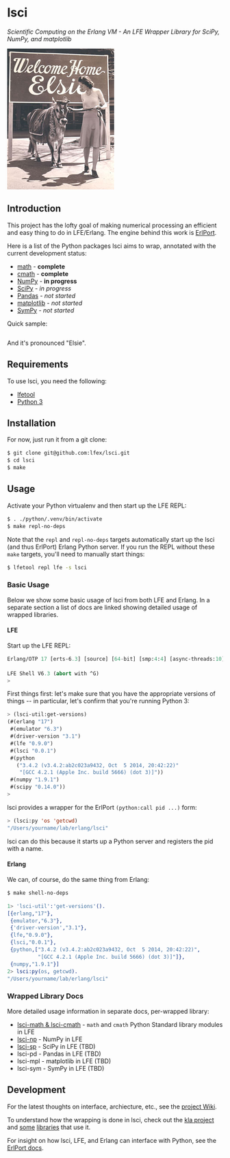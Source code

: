 # lsci

*Scientific Computing on the Erlang VM - An LFE Wrapper Library for SciPy, NumPy, and matplotlib*

<img src="resources/images/WelcomeHomeElsie.jpg"/>


## Introduction

This project has the lofty goal of making numerical processing an efficient and
easy thing to do in LFE/Erlang. The engine behind this work is
[ErlPort](http://erlport.org/docs/python.html).

Here is a list of the Python packages lsci aims to wrap, annotated with
the current development status:

 * [math](https://docs.python.org/3/library/math.html) -
   <strong>complete</strong>
 * [cmath](https://docs.python.org/3/library/cmath.html) -
   <strong>complete</strong>
 * [NumPy](http://www.numpy.org/) -
   <strong>in progress</strong>
 * [SciPy](http://www.scipy.org/scipylib/index.html) -
   <em>in progress</em>
 * [Pandas](http://pandas.pydata.org/) -
   <em>not started</em>
 * [matplotlib](http://matplotlib.org/) -
   <em>not started</em>
 * [SymPy](http://www.sympy.org/en/index.html) -
   <em>not started</em>

Quick sample:

```cl

```

And it's pronounced "Elsie".


## Requirements

To use lsci, you need the following:

* [lfetool](http://docs.lfe.io/quick-start/1.html)
* [Python 3](https://www.python.org/downloads/)


## Installation

For now, just run it from a git clone:

```bash
$ git clone git@github.com:lfex/lsci.git
$ cd lsci
$ make
```


## Usage

Activate your Python virtualenv and then start up the LFE REPL:

```bash
$ . ./python/.venv/bin/activate
$ make repl-no-deps
```

Note that the ``repl`` and ``repl-no-deps`` targets automatically start up
the lsci (and thus ErlPort) Erlang Python server. If you run the REPL without
these ``make`` targets, you'll need to manually start things:

```bash
$ lfetool repl lfe -s lsci
```


### Basic Usage

Below we show some basic usage of lsci from both LFE and Erlang. In a
separate section a list of docs are linked showing detailed usage of wrapped
libraries.


#### LFE

Start up the LFE REPL:

```cl
Erlang/OTP 17 [erts-6.3] [source] [64-bit] [smp:4:4] [async-threads:10] ...

LFE Shell V6.3 (abort with ^G)
>
```

First things first: let's make sure that you have the appropriate versions
of things -- in particular, let's confirm that you're running Python 3:

```cl
> (lsci-util:get-versions)
(#(erlang "17")
 #(emulator "6.3")
 #(driver-version "3.1")
 #(lfe "0.9.0")
 #(lsci "0.0.1")
 #(python
   ("3.4.2 (v3.4.2:ab2c023a9432, Oct  5 2014, 20:42:22)"
    "[GCC 4.2.1 (Apple Inc. build 5666) (dot 3)]"))
 #(numpy "1.9.1")
 #(scipy "0.14.0"))
>
```

lsci provides a wrapper for the ErlPort ``(python:call pid ...)`` form:

```cl
> (lsci:py 'os 'getcwd)
"/Users/yourname/lab/erlang/lsci"
```

lsci can do this because it starts up a Python server and registers the pid
with a name.


#### Erlang

We can, of course, do the same thing from Erlang:

```bash
$ make shell-no-deps
```

```erlang
1> 'lsci-util':'get-versions'().
[{erlang,"17"},
 {emulator,"6.3"},
 {'driver-version',"3.1"},
 {lfe,"0.9.0"},
 {lsci,"0.0.1"},
 {python,["3.4.2 (v3.4.2:ab2c023a9432, Oct  5 2014, 20:42:22)",
          "[GCC 4.2.1 (Apple Inc. build 5666) (dot 3)]"]},
 {numpy,"1.9.1"}]
2> lsci:py(os, getcwd).
"/Users/yourname/lab/erlang/lsci"
```


### Wrapped Library Docs

More detailed usage information in separate docs, per-wrapped library:

* [lsci-math & lsci-cmath](doc/math.md) - ``math`` and ``cmath`` Python
  Standard library modules in LFE
* [lsci-np](doc/numpy.md) - NumPy in LFE
* [lsci-sp](doc/scipy.md) - SciPy in LFE (TBD)
* lsci-pd - Pandas in LFE (TBD)
* lsci-mpl - matplotlib in LFE (TBD)
* lsci-sym - SymPy in LFE (TBD)


## Development

For the latest thoughts on interface, archiecture, etc., see the
[project Wiki](https://github.com/oubiwann/lsci/wiki).

To understand how the wrapping is done in lsci, check out the
[kla project](https://github.com/billosys/kla) and
[some](https://github.com/billosys/kanin)
[libraries](https://github.com/billosys/lric) that use it.

For insight on how lsci, LFE, and Erlang can interface with Python, see the
[ErlPort docs](http://erlport.org/docs/python.html).
